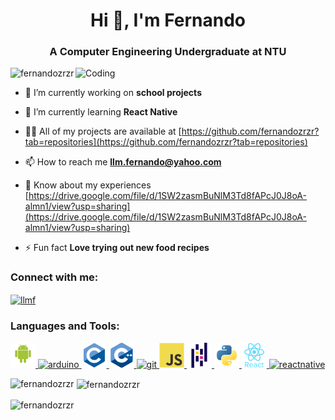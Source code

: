 <h1 align="center">Hi 👋, I'm Fernando</h1>
<h3 align="center">A Computer Engineering Undergraduate at NTU</h3>
<img align="right" alt="Coding" width="400" src ="https://i.pinimg.com/originals/1e/8a/0c/1e8a0c70035899417bddb5dd044794df.gif">

<p align="left"> <img src="https://komarev.com/ghpvc/?username=fernandozrzr&label=Profile%20views&color=0e75b6&style=flat" alt="fernandozrzr" /> </p>

- 🔭 I’m currently working on **school projects**

- 🌱 I’m currently learning **React Native**

- 👨‍💻 All of my projects are available at [https://github.com/fernandozrzr?tab=repositories](https://github.com/fernandozrzr?tab=repositories)

- 📫 How to reach me **llm.fernando@yahoo.com**

- 📄 Know about my experiences [https://drive.google.com/file/d/1SW2zasmBuNlM3Td8fAPcJ0J8oA-almn1/view?usp=sharing](https://drive.google.com/file/d/1SW2zasmBuNlM3Td8fAPcJ0J8oA-almn1/view?usp=sharing)

- ⚡ Fun fact **Love trying out new food recipes**

<h3 align="left">Connect with me:</h3>
<p align="left">
<a href="https://linkedin.com/in/llmf" target="blank"><img align="center" src="https://raw.githubusercontent.com/rahuldkjain/github-profile-readme-generator/master/src/images/icons/Social/linked-in-alt.svg" alt="llmf" height="30" width="40" /></a>
</p>

<h3 align="left">Languages and Tools:</h3>
<p align="left"> <a href="https://developer.android.com" target="_blank" rel="noreferrer"> <img src="https://raw.githubusercontent.com/devicons/devicon/master/icons/android/android-original-wordmark.svg" alt="android" width="40" height="40"/> </a> <a href="https://www.arduino.cc/" target="_blank" rel="noreferrer"> <img src="https://cdn.worldvectorlogo.com/logos/arduino-1.svg" alt="arduino" width="40" height="40"/> </a> <a href="https://www.cprogramming.com/" target="_blank" rel="noreferrer"> <img src="https://raw.githubusercontent.com/devicons/devicon/master/icons/c/c-original.svg" alt="c" width="40" height="40"/> </a> <a href="https://www.w3schools.com/cpp/" target="_blank" rel="noreferrer"> <img src="https://raw.githubusercontent.com/devicons/devicon/master/icons/cplusplus/cplusplus-original.svg" alt="cplusplus" width="40" height="40"/> </a> <a href="https://git-scm.com/" target="_blank" rel="noreferrer"> <img src="https://www.vectorlogo.zone/logos/git-scm/git-scm-icon.svg" alt="git" width="40" height="40"/> </a> <a href="https://developer.mozilla.org/en-US/docs/Web/JavaScript" target="_blank" rel="noreferrer"> <img src="https://raw.githubusercontent.com/devicons/devicon/master/icons/javascript/javascript-original.svg" alt="javascript" width="40" height="40"/> </a> <a href="https://pandas.pydata.org/" target="_blank" rel="noreferrer"> <img src="https://raw.githubusercontent.com/devicons/devicon/2ae2a900d2f041da66e950e4d48052658d850630/icons/pandas/pandas-original.svg" alt="pandas" width="40" height="40"/> </a> <a href="https://www.python.org" target="_blank" rel="noreferrer"> <img src="https://raw.githubusercontent.com/devicons/devicon/master/icons/python/python-original.svg" alt="python" width="40" height="40"/> </a> <a href="https://reactjs.org/" target="_blank" rel="noreferrer"> <img src="https://raw.githubusercontent.com/devicons/devicon/master/icons/react/react-original-wordmark.svg" alt="react" width="40" height="40"/> </a> <a href="https://reactnative.dev/" target="_blank" rel="noreferrer"> <img src="https://reactnative.dev/img/header_logo.svg" alt="reactnative" width="40" height="40"/> </a> </p>

<p><img align="left" src="https://github-readme-stats.vercel.app/api/top-langs?username=fernandozrzr&show_icons=true&locale=en&layout=compact" alt="fernandozrzr" /></p>

<p>&nbsp;<img align="center" src="https://github-readme-stats.vercel.app/api?username=fernandozrzr&show_icons=true&locale=en" alt="fernandozrzr" /></p>

<p><img align="center" src="https://github-readme-streak-stats.herokuapp.com/?user=fernandozrzr&" alt="fernandozrzr" /></p>
